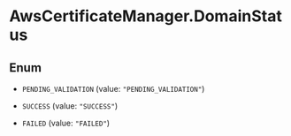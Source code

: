 # AwsCertificateManager.DomainStatus

## Enum


* `PENDING_VALIDATION` (value: `"PENDING_VALIDATION"`)

* `SUCCESS` (value: `"SUCCESS"`)

* `FAILED` (value: `"FAILED"`)


